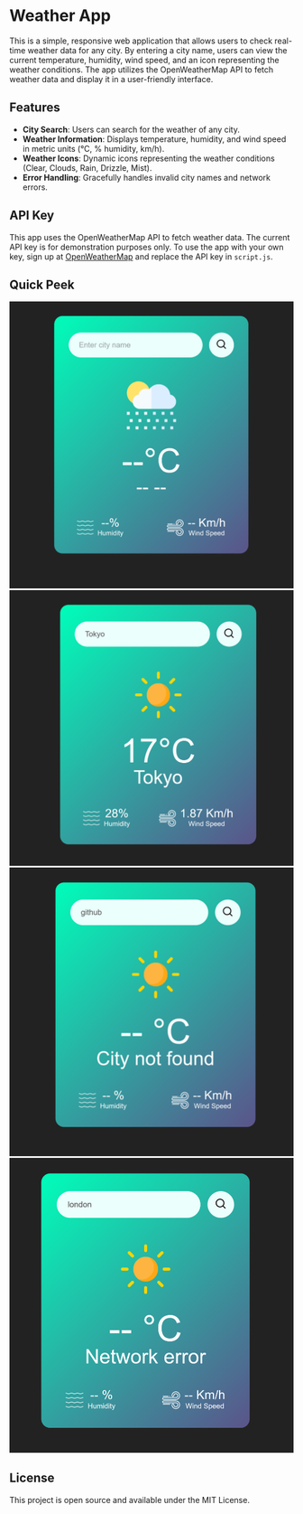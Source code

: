 # Weather App

This is a simple, responsive web application that allows users to check real-time weather data for any city. By entering a city name, users can view the current temperature, humidity, wind speed, and an icon representing the weather conditions. The app utilizes the OpenWeatherMap API to fetch weather data and display it in a user-friendly interface.

## Features
- **City Search**: Users can search for the weather of any city.
- **Weather Information**: Displays temperature, humidity, and wind speed in metric units (°C, % humidity, km/h).
- **Weather Icons**: Dynamic icons representing the weather conditions (Clear, Clouds, Rain, Drizzle, Mist).
- **Error Handling**: Gracefully handles invalid city names and network errors.

## API Key
This app uses the OpenWeatherMap API to fetch weather data. The current API key is for demonstration purposes only. To use the app with your own key, sign up at [OpenWeatherMap](https://openweathermap.org/api) and replace the API key in `script.js`.

## Quick Peek
![weather-app-blank](look/blank.png)
![weather-app-working](look/working.png)
![weather-app-incorrect](look/incorrect.png)
![weather-app-network-error](look/network-err.png)

## License
This project is open source and available under the MIT License.
